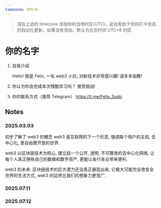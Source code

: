 ```yaml
---
timezone: UTC+8
---
```


> 请在上边的 timezone 添加你的当地时区(UTC)，这会有助于你的打卡状态的自动化更新，如果没有添加，默认为北京时间 UTC+8 时区

# 你的名字

1. 自我介绍

   Hello!
   我是 Felix, 一名 web3 小白, 对新技术非常感兴趣!
   请多多指教!

2. 你认为你会完成本次残酷学习吗？
   接受挑战!

3. 你的联系方式（推荐 Telegram）
   https://t.me/Felix_Sudo

## Notes

<!-- Content_START -->

### 2025.03.03

初步了解了 web3 的概念
web3 是互联网的下一个形态, 强调每个用户的主权, 去中心化, 更自由更开放的世界.

web3 以区块链技术为核心, 建立起一个公开, 透明, 不可篡改的去中心化网络, 让每个人真正拥有自己的数据和数字资产, 更能让各行各业带来便利.

web3 的未来: 区块链技术的巨大潜力还没真正展现出来, 它极大可能完全改变全世界的生活方式, web3 的边界比我们的想象力更宽广.

### 2025.07.11

### 2025.07.12

<!-- Content_END -->
